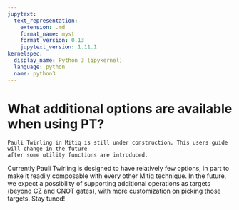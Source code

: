 ```yaml
---
jupytext:
  text_representation:
    extension: .md
    format_name: myst
    format_version: 0.13
    jupytext_version: 1.11.1
kernelspec:
  display_name: Python 3 (ipykernel)
  language: python
  name: python3
---
```


# What additional options are available when using PT?

```{admonition} Warning:
Pauli Twirling in Mitiq is still under construction. This users guide will change in the future
after some utility functions are introduced. 
```

Currently Pauli Twirling is designed to have relatively few options, in part to make it readily composable with every other Mitiq technique. In the future, we expect a possibility of supporting additional operations as targets (beyond CZ and CNOT gates), with more customization on picking those targets. Stay tuned!
